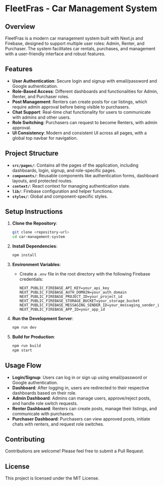 # FleetFras - Car Management System

## Overview
FleetFras is a modern car management system built with Next.js and Firebase, designed to support multiple user roles: Admin, Renter, and Purchaser. The system facilitates car rentals, purchases, and management with a user-friendly interface and robust features.

## Features
- **User Authentication**: Secure login and signup with email/password and Google authentication.
- **Role-Based Access**: Different dashboards and functionalities for Admin, Renter, and Purchaser roles.
- **Post Management**: Renters can create posts for car listings, which require admin approval before being visible to purchasers.
- **Chat Support**: Real-time chat functionality for users to communicate with admins and other users.
- **Role Switching**: Purchasers can request to become Renters, with admin approval.
- **UI Consistency**: Modern and consistent UI across all pages, with a global top navbar for navigation.

## Project Structure
- **`src/pages/`**: Contains all the pages of the application, including dashboards, login, signup, and role-specific pages.
- **`components/`**: Reusable components like authentication forms, dashboard layouts, and protected routes.
- **`context/`**: React context for managing authentication state.
- **`lib/`**: Firebase configuration and helper functions.
- **`styles/`**: Global and component-specific styles.

## Setup Instructions
1. **Clone the Repository**:
   ```bash
   git clone <repository-url>
   cd car-management-system
   ```

2. **Install Dependencies**:
   ```bash
   npm install
   ```

3. **Environment Variables**:
   - Create a `.env` file in the root directory with the following Firebase credentials:
     ```env
     NEXT_PUBLIC_FIREBASE_API_KEY=your_api_key
     NEXT_PUBLIC_FIREBASE_AUTH_DOMAIN=your_auth_domain
     NEXT_PUBLIC_FIREBASE_PROJECT_ID=your_project_id
     NEXT_PUBLIC_FIREBASE_STORAGE_BUCKET=your_storage_bucket
     NEXT_PUBLIC_FIREBASE_MESSAGING_SENDER_ID=your_messaging_sender_id
     NEXT_PUBLIC_FIREBASE_APP_ID=your_app_id
     ```

4. **Run the Development Server**:
   ```bash
   npm run dev
   ```

5. **Build for Production**:
   ```bash
   npm run build
   npm start
   ```

## Usage Flow
- **Login/Signup**: Users can log in or sign up using email/password or Google authentication.
- **Dashboard**: After logging in, users are redirected to their respective dashboards based on their role.
- **Admin Dashboard**: Admins can manage users, approve/reject posts, and handle role switch requests.
- **Renter Dashboard**: Renters can create posts, manage their listings, and communicate with purchasers.
- **Purchaser Dashboard**: Purchasers can view approved posts, initiate chats with renters, and request role switches.

## Contributing
Contributions are welcome! Please feel free to submit a Pull Request.

## License
This project is licensed under the MIT License.
